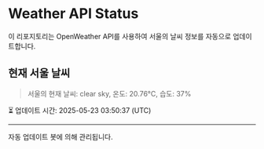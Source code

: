 
# Weather API Status

이 리포지토리는 OpenWeather API를 사용하여 서울의 날씨 정보를 자동으로 업데이트합니다.

## 현재 서울 날씨
> 서울의 현재 날씨: clear sky, 온도: 20.76°C, 습도: 37%

⏳ 업데이트 시간: 2025-05-23 03:50:37 (UTC)

---
자동 업데이트 봇에 의해 관리됩니다.
